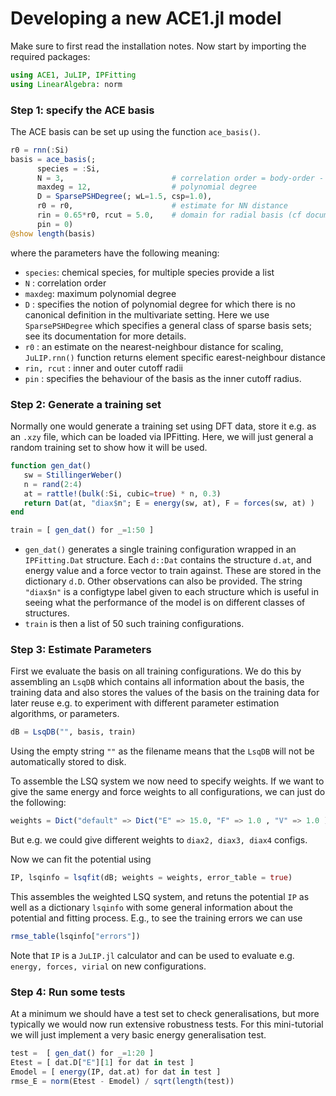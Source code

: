 
# Developing a new ACE1.jl model

Make sure to first read the installation notes. Now start by importing the required packages: 
```julia
using ACE1, JuLIP, IPFitting
using LinearAlgebra: norm 
```

### Step 1: specify the ACE basis 

The ACE basis can be set up using the function `ace_basis()`. 
```julia 
r0 = rnn(:Si)
basis = ace_basis(; 
      species = :Si,
      N = 3,                        # correlation order = body-order - 1
      maxdeg = 12,                  # polynomial degree
      D = SparsePSHDegree(; wL=1.5, csp=1.0),
      r0 = r0,                      # estimate for NN distance
      rin = 0.65*r0, rcut = 5.0,    # domain for radial basis (cf documentation)
      pin = 0)
@show length(basis)
```
where the parameters have the following meaning: 
* `species`: chemical species, for multiple species provide a list 
* `N` : correlation order 
* `maxdeg`: maximum polynomial degree 
* `D` : specifies the notion of polynomial degree for which there is no canonical definition in the multivariate setting. Here we use `SparsePSHDegree` which specifies a general class of sparse basis sets; see its documentation for more details.
* `r0` : an estimate on the nearest-neighbour distance for scaling, `JuLIP.rnn()` function returns element specific earest-neighbour distance
* `rin, rcut` : inner and outer cutoff radii 
* `pin` :  specifies the behaviour of the basis as the inner cutoff radius.

### Step 2: Generate a training set 

Normally one would generate a training set using DFT data, store it e.g. as 
an `.xzy` file, which can be loaded via IPFitting. Here, we will just general 
a random training set to show how it will be used. 
```julia
function gen_dat()
   sw = StillingerWeber() 
   n = rand(2:4)
   at = rattle!(bulk(:Si, cubic=true) * n, 0.3)
   return Dat(at, "diax$n"; E = energy(sw, at), F = forces(sw, at) )
end

train = [ gen_dat() for _=1:50 ]
```
* `gen_dat()` generates a single training configuration wrapped in an `IPFitting.Dat` structure. Each `d::Dat` contains the structure `d.at`, and energy value and a force vector to train against. These are stored in the dictionary `d.D`. Other observations can also be provided. The string `"diax$n"` is a configtype label given to each structure which is useful in seeing what the performance of the model is on different classes of structures. 
* `train` is then a list of 50 such training configurations.

### Step 3: Estimate Parameters 

First we evaluate the basis on all training configurations. We do this by assembling an `LsqDB` which contains all information about the basis, the training data and also stores the values of the basis on the training data for later reuse e.g. to experiment with different parameter estimation algorithms, or parameters. 
```julia 
dB = LsqDB("", basis, train)
```
Using the empty string `""` as the filename means that the `LsqDB` will not be automatically stored to disk.

To assemble the LSQ system we now need to specify weights. If we want to give the same energy and force weights to all configurations, we can just do the following: 
```julia 
weights = Dict("default" => Dict("E" => 15.0, "F" => 1.0 , "V" => 1.0 ))
```
But e.g. we could give different weights to `diax2, diax3, diax4` configs. 

Now we can fit the potential using 
```julia 
IP, lsqinfo = lsqfit(dB; weights = weights, error_table = true) 
```
This assembles the weighted LSQ system, and retuns the potential `IP` as well as a dictionary `lsqinfo` with some general information about the potential and fitting process.  E.g., to see the training errors we can use 
```julia
rmse_table(lsqinfo["errors"])
```
Note that `IP` is a `JuLIP.jl` calculator and can be used to evaluate e.g. `energy, forces, virial` on new configurations. 

### Step 4: Run some tests 

At a minimum we should have a test set to check generalisations, but more typically we would now run extensive robustness tests. For this mini-tutorial we will just implement a very basic energy generalisation test. 
```julia
test =  [ gen_dat() for _=1:20 ]
Etest = [ dat.D["E"][1] for dat in test ]
Emodel = [ energy(IP, dat.at) for dat in test ] 
rmse_E = norm(Etest - Emodel) / sqrt(length(test))
```
